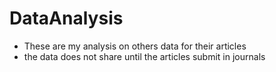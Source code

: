 # DataAnalysis
- These are my analysis on others data for their articles
- the data does not share until the articles submit in journals
